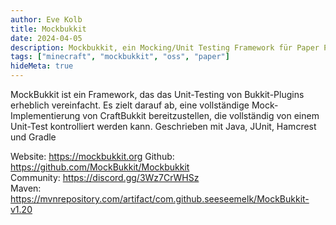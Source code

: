 ```yaml
---
author: Eve Kolb
title: Mockbukkit
date: 2024-04-05
description: Mockbukkit, ein Mocking/Unit Testing Framework für Paper Plugins
tags: ["minecraft", "mockbukkit", "oss", "paper"]
hideMeta: true
---
```


MockBukkit ist ein Framework, das das Unit-Testing von Bukkit-Plugins erheblich vereinfacht. Es zielt darauf ab, eine vollständige Mock-Implementierung von CraftBukkit bereitzustellen, die vollständig von einem Unit-Test kontrolliert werden kann.
Geschrieben mit Java, JUnit, Hamcrest und Gradle

Website: https://mockbukkit.org
Github: https://github.com/MockBukkit/Mockbukkit  
Community: https://discord.gg/3Wz7CrWHSz  
Maven: https://mvnrepository.com/artifact/com.github.seeseemelk/MockBukkit-v1.20  
